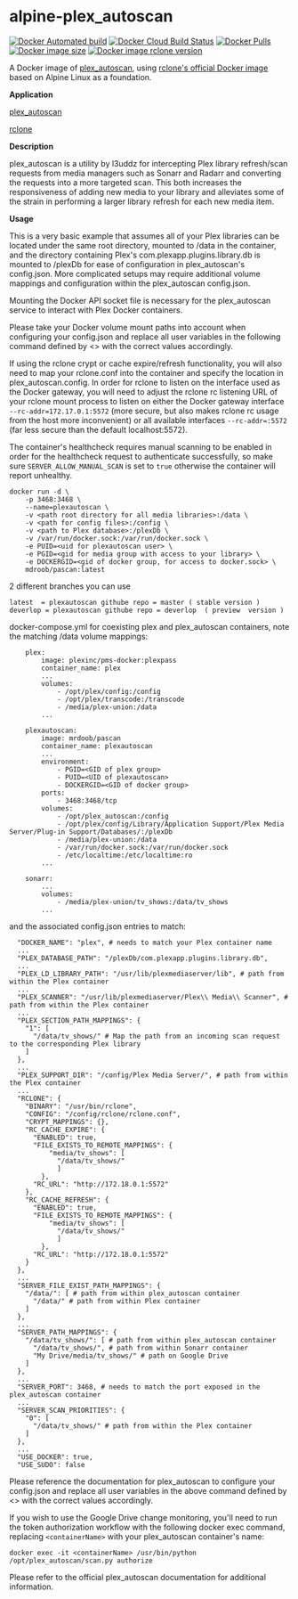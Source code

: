 # alpine-plex_autoscan
[![Docker Automated build](https://img.shields.io/docker/cloud/automated/sabrsorensen/alpine-plex_autoscan?label=Docker+Cloud+build+type)](https://hub.docker.com/r/sabrsorensen/alpine-plex_autoscan)
[![Docker Cloud Build Status](https://img.shields.io/docker/cloud/build/sabrsorensen/alpine-plex_autoscan?label=Docker+Cloud+build+status)](https://hub.docker.com/r/sabrsorensen/alpine-plex_autoscan)
[![Docker Pulls](https://img.shields.io/docker/pulls/sabrsorensen/alpine-plex_autoscan)](https://hub.docker.com/r/sabrsorensen/alpine-plex_autoscan)
[![Docker image size](https://images.microbadger.com/badges/image/sabrsorensen/alpine-plex_autoscan.svg)](https://microbadger.com/images/sabrsorensen/alpine-plex_autoscan "Get your own image badge on microbadger.com")
[![Docker image rclone version](https://img.shields.io/github/v/release/rclone/rclone?label=Docker%20image%20rclone%20version)](https://hub.docker.com/r/rclone/rclone)

A Docker image of [plex_autoscan](https://github.com/l3uddz/plex_autoscan), using [rclone's official Docker image](https://hub.docker.com/r/rclone/rclone) based on Alpine Linux as a foundation.

**Application**

[plex_autoscan](https://github.com/l3uddz/plex_autoscan)

[rclone](https://github.com/rclone/rclone)


**Description**

plex_autoscan is a utility by l3uddz for intercepting Plex library refresh/scan requests from media managers such as Sonarr and Radarr and converting the requests into a more targeted scan. This both increases the responsiveness of adding new media to your library and alleviates some of the strain in performing a larger library refresh for each new media item.


**Usage**

This is a very basic example that assumes all of your Plex libraries can be located under the same root directory, mounted to /data in the container, and the directory containing Plex's com.plexapp.plugins.library.db is mounted to /plexDb for ease of configuration in plex_autoscan's config.json.
More complicated setups may require additional volume mappings and configuration within the plex_autoscan config.json.

Mounting the Docker API socket file is necessary for the plex_autoscan service to interact with Plex Docker containers.

Please take your Docker volume mount paths into account when configuring your config.json and replace all user variables in the following command defined by <> with the correct values accordingly.

If using the rclone crypt or cache expire/refresh functionality, you will also need to map your rclone.conf into the container and specify the location in plex_autoscan.config. In order for rclone to listen on the interface used as the Docker gateway, you will need to adjust the rclone rc listening URL of your rclone mount process to listen on either the Docker gateway interface `--rc-addr=172.17.0.1:5572` (more secure, but also makes rclone rc usage from the host more inconvenient) or all available interfaces `--rc-addr=:5572` (far less secure than the default localhost:5572).

The container's healthcheck requires manual scanning to be enabled in order for the healthcheck request to authenticate successfully, so make sure `SERVER_ALLOW_MANUAL_SCAN` is set to `true` otherwise the container will report unhealthy.

```
docker run -d \
    -p 3468:3468 \
    --name=plexautoscan \
    -v <path root directory for all media libraries>:/data \
    -v <path for config files>:/config \
    -v <path to Plex database>:/plexDb \
    -v /var/run/docker.sock:/var/run/docker.sock \
    -e PUID=<uid for plexautoscan user> \
    -e PGID=<gid for media group with access to your library> \
    -e DOCKERGID=<gid of docker group, for access to docker.sock> \
    mdroob/pascan:latest
```

2 different  branches you can use 
```
latest  = plexautoscan githube repo = master ( stable version )
deverlop = plexautoscan githube repo = deverlop  ( preview  version )
```

docker-compose.yml for coexisting plex and plex_autoscan containers, note the matching /data volume mappings:
```
    plex:
        image: plexinc/pms-docker:plexpass
        container_name: plex
        ...
        volumes:
            - /opt/plex/config:/config
            - /opt/plex/transcode:/transcode
            - /media/plex-union:/data
        ...

    plexautoscan:
        image: mrdoob/pascan
        container_name: plexautoscan
        ...
        environment:
            - PGID=<GID of plex group>
            - PUID=<UID of plexautoscan>
            - DOCKERGID=<GID of docker group>
        ports:
            - 3468:3468/tcp
        volumes:
            - /opt/plex_autoscan:/config
            - /opt/plex/config/Library/Application Support/Plex Media Server/Plug-in Support/Databases/:/plexDb
            - /media/plex-union:/data
            - /var/run/docker.sock:/var/run/docker.sock
            - /etc/localtime:/etc/localtime:ro
        ...

    sonarr:
        ...
        volumes:
            - /media/plex-union/tv_shows:/data/tv_shows
        ...
```

and the associated config.json entries to match:

```
  "DOCKER_NAME": "plex", # needs to match your Plex container name
  ...
  "PLEX_DATABASE_PATH": "/plexDb/com.plexapp.plugins.library.db",
  ...
  "PLEX_LD_LIBRARY_PATH": "/usr/lib/plexmediaserver/lib", # path from within the Plex container
  ...
  "PLEX_SCANNER": "/usr/lib/plexmediaserver/Plex\\ Media\\ Scanner", # path from within the Plex container
  ...
  "PLEX_SECTION_PATH_MAPPINGS": {
    "1": [
      "/data/tv_shows/" # Map the path from an incoming scan request to the corresponding Plex library
    ]
  },
  ...
  "PLEX_SUPPORT_DIR": "/config/Plex Media Server/", # path from within the Plex container
  ...
  "RCLONE": {
    "BINARY": "/usr/bin/rclone",
    "CONFIG": "/config/rclone/rclone.conf",
    "CRYPT_MAPPINGS": {},
    "RC_CACHE_EXPIRE": {
      "ENABLED": true,
      "FILE_EXISTS_TO_REMOTE_MAPPINGS": {
          "media/tv_shows": [
            "/data/tv_shows/"
            ]
        },
      "RC_URL": "http://172.18.0.1:5572"
    },
    "RC_CACHE_REFRESH": {
      "ENABLED": true,
      "FILE_EXISTS_TO_REMOTE_MAPPINGS": {
          "media/tv_shows": [
            "/data/tv_shows/"
            ]
        },
      "RC_URL": "http://172.18.0.1:5572"
    }
  },
  ...
  "SERVER_FILE_EXIST_PATH_MAPPINGS": {
    "/data/": [ # path from within plex_autoscan container
      "/data/" # path from within Plex container
    ]
  },
  ...
  "SERVER_PATH_MAPPINGS": {
    "/data/tv_shows/": [ # path from within plex_autoscan container
      "/data/tv_shows/", # path from within Sonarr container
      "My Drive/media/tv_shows/" # path on Google Drive
    ]
  },
  ...
  "SERVER_PORT": 3468, # needs to match the port exposed in the plex_autoscan container
  ...
  "SERVER_SCAN_PRIORITIES": {
    "0": [
      "/data/tv_shows/" # path from within the Plex container
    ]
  },
  ...
  "USE_DOCKER": true,
  "USE_SUDO": false
```
Please reference the documentation for plex_autoscan to configure your config.json and replace all user variables in the above command defined by <> with the correct values accordingly.

If you wish to use the Google Drive change monitoring, you'll need to run the token authorization workflow with the following docker exec command, replacing `<containerName>` with your plex_autoscan container's name:

```
docker exec -it <containerName> /usr/bin/python /opt/plex_autoscan/scan.py authorize
```

Please refer to the official plex_autoscan documentation for additional information.
